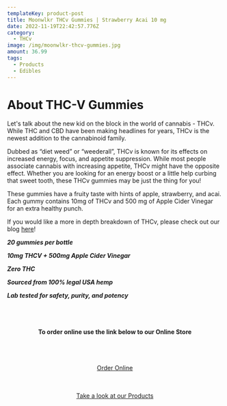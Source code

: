 ```yaml
---
templateKey: product-post
title: Moonwlkr THCv Gummies | Strawberry Acai 10 mg
date: 2022-11-19T22:42:57.776Z
category:
  - THCv
image: /img/moonwlkr-thcv-gummies.jpg
amount: 36.99
tags:
  - Products
  - Edibles
---
```

# **About THC-V Gummies**

Let's talk about the new kid on the block in the world of cannabis - THCv.  While THC and CBD have been making headlines for years, THCv is the newest addition to the cannabinoid family.

Dubbed as “diet weed” or “weederall”, THCv is known for its effects on increased energy, focus, and appetite suppression.  While most people associate cannabis with increasing appetite, THCv might have the opposite effect.  Whether you are looking for an energy boost or a little help curbing that sweet tooth, these THCv gummies may be just the thing for you!

These gummies have a fruity taste with hints of apple, strawberry, and acai.  Each gummy contains 10mg of THCv and 500 mg of Apple Cider Vinegar for an extra healthy punch.

If you would like a more in depth breakdown of THCv, please check out our blog [here](https://capitalamericanshaman.com/blog/what-is-thcv/)!

***20 gummies per bottle*** 

***10mg THCV + 500mg Apple Cider Vinegar*** 

***Zero THC***

***Sourced from 100% legal USA hemp***

***Lab tested for safety, purity, and potency***

<br><br>

<Center>

#### **To order online use the link below to our Online Store**

<br><br>

<Center><a class="link-view-more-products" target="_blank" href="https://capitalcbd.shop/product/moonwlkr-thc-v-gummies-strawberry-acai-10-mg/">Order Online</a></

<br><br><br>

<Center><a class="link-view-more-products" target="_blank" href="https://capitalamericanshaman.com/products">Take a look at our Products</a></Center>

<br><br>